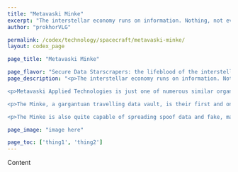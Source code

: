 ```yaml
---
title: "Metavaski Minke"
excerpt: "The interstellar economy runs on information. Nothing, not even exotic matter ripped straight from black holes, is as precious as a corporation’s data."
author: "prokhorVLG"

permalink: /codex/technology/spacecraft/metavaski-minke/
layout: codex_page

page_title: "Metavaski Minke"

page_flavor: "Secure Data Starscrapers: the lifeblood of the interstellar information economy"
page_description: "<p>The interstellar economy runs on information. Nothing, not even exotic matter ripped straight from black holes, is as precious as a corporation’s data.</p>

<p>Metavaski Applied Technologies is just one of numerous similar organizations and corporations that can be found among the stars. Their mission statement: the secure transport and delivery of information to and from research labs and manufactories.</p>

<p>The Minke, a gargantuan travelling data vault, is their first and only starscraper. Designed to contain valuable blueprints, design specifications, and prototypes for numerous products, it is invulnerable to all but the most brutal and focused of direct assaults due to a battery of low-powered cargo railguns, self-destructing vaults, and Bogatyr security forces.</p>

<p>The Minke is also quite capable of spreading spoof data and fake, malicious corporate secrets among a solar system’s UNIT networks. Illegal in most places, but for an exorbidant fee, this secondary service is also provided by Metavaski.</p>"

page_image: "image here"

page_toc: ['thing1', 'thing2']
---
```


Content